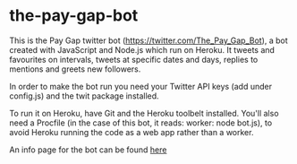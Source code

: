 # the-pay-gap-bot

This is the Pay Gap twitter bot (https://twitter.com/The_Pay_Gap_Bot), a bot created with JavaScript and Node.js which run on Heroku. It tweets and favourites on intervals, tweets at specific dates and days, replies to mentions and greets new followers.

In order to make the bot run you need your Twitter API keys (add under config.js) and the twit package installed. 

To run it on Heroku, have Git and the Heroku toolbelt installed. You'll also need a Procfile (in the case of this bot, it reads: worker: node bot.js), to avoid Heroku running the code as a web app rather than a worker. 

An info page for the bot can be found <a href="http://igor.gold.ac.uk/~eespm001/thePayGap/PayGapBot.html">here</a>
